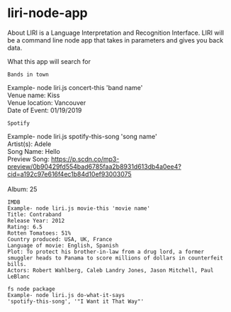 # liri-node-app
About
LIRI is a Language Interpretation and Recognition Interface. LIRI will be a command line node app that takes in parameters and gives you back data.

What this app will search for

    Bands in town
Example- node liri.js concert-this 'band name'<br>
    Venue name: Kiss<br>
    Venue location: Vancouver<br>
    Date of Event: 01/19/2019<br>

    Spotify
Example- node liri.js spotify-this-song 'song name'<br>
    Artist(s): Adele<br>
    Song Name: Hello<br>
    Preview Song: https://p.scdn.co/mp3-preview/0b90429fd554bad6785faa2b8931d613db4a0ee4?cid=a192c97e616f4ec1b84d10ef93003075<br>   
    Album: 25 <br>

    IMDB
    Example- node liri.js movie-this 'movie name' 
    Title: Contraband 
    Release Year: 2012
    Rating: 6.5
    Rotten Tomatoes: 51%
    Country produced: USA, UK, France
    Language of movie: English, Spanish
    Plot: To protect his brother-in-law from a drug lord, a former smuggler heads to Panama to score millions of dollars in counterfeit bills.
    Actors: Robert Wahlberg, Caleb Landry Jones, Jason Mitchell, Paul LeBlanc

    fs node package
    Example- node liri.js do-what-it-says
    'spotify-this-song', '"I Want it That Way"'




